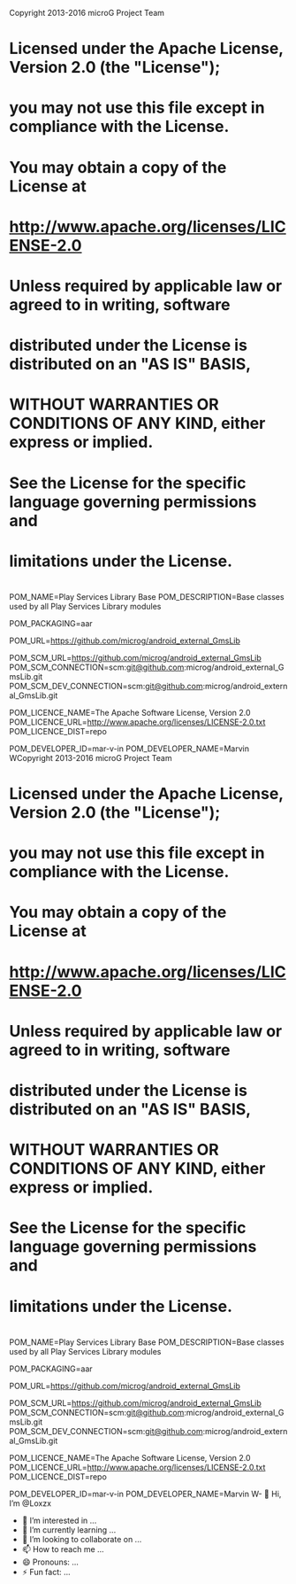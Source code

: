 Copyright 2013-2016 microG Project Team
#
# Licensed under the Apache License, Version 2.0 (the "License");
# you may not use this file except in compliance with the License.
# You may obtain a copy of the License at
#
#     http://www.apache.org/licenses/LICENSE-2.0
#
# Unless required by applicable law or agreed to in writing, software
# distributed under the License is distributed on an "AS IS" BASIS,
# WITHOUT WARRANTIES OR CONDITIONS OF ANY KIND, either express or implied.
# See the License for the specific language governing permissions and
# limitations under the License.
#

POM_NAME=Play Services Library Base
POM_DESCRIPTION=Base classes used by all Play Services Library modules

POM_PACKAGING=aar

POM_URL=https://github.com/microg/android_external_GmsLib

POM_SCM_URL=https://github.com/microg/android_external_GmsLib
POM_SCM_CONNECTION=scm:git@github.com:microg/android_external_GmsLib.git
POM_SCM_DEV_CONNECTION=scm:git@github.com:microg/android_external_GmsLib.git

POM_LICENCE_NAME=The Apache Software License, Version 2.0
POM_LICENCE_URL=http://www.apache.org/licenses/LICENSE-2.0.txt
POM_LICENCE_DIST=repo

POM_DEVELOPER_ID=mar-v-in
POM_DEVELOPER_NAME=Marvin WCopyright 2013-2016 microG Project Team
#
# Licensed under the Apache License, Version 2.0 (the "License");
# you may not use this file except in compliance with the License.
# You may obtain a copy of the License at
#
#     http://www.apache.org/licenses/LICENSE-2.0
#
# Unless required by applicable law or agreed to in writing, software
# distributed under the License is distributed on an "AS IS" BASIS,
# WITHOUT WARRANTIES OR CONDITIONS OF ANY KIND, either express or implied.
# See the License for the specific language governing permissions and
# limitations under the License.
#

POM_NAME=Play Services Library Base
POM_DESCRIPTION=Base classes used by all Play Services Library modules

POM_PACKAGING=aar

POM_URL=https://github.com/microg/android_external_GmsLib

POM_SCM_URL=https://github.com/microg/android_external_GmsLib
POM_SCM_CONNECTION=scm:git@github.com:microg/android_external_GmsLib.git
POM_SCM_DEV_CONNECTION=scm:git@github.com:microg/android_external_GmsLib.git

POM_LICENCE_NAME=The Apache Software License, Version 2.0
POM_LICENCE_URL=http://www.apache.org/licenses/LICENSE-2.0.txt
POM_LICENCE_DIST=repo

POM_DEVELOPER_ID=mar-v-in
POM_DEVELOPER_NAME=Marvin W- 👋 Hi, I’m @Loxzx
- 👀 I’m interested in ...
- 🌱 I’m currently learning ...
- 💞️ I’m looking to collaborate on ...
- 📫 How to reach me ...
- 😄 Pronouns: ...
- ⚡ Fun fact: ...

<!---
Loxzx/Loxzx is a ✨ special ✨ repository because its `README.md` (this file) appears on your GitHub profile.
You can click the Preview link to take a look at your changes.
--->
